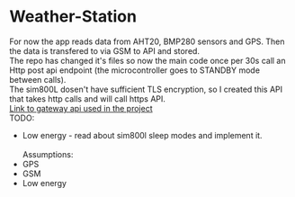 ﻿# Weather-Station
For now the app reads data from AHT20, BMP280 sensors and GPS. Then the data is transfered to via GSM to API and stored. <br>
The repo has changed it's files so now the main code once per 30s call an Http post api endpoint (the microcontroller goes to STANDBY mode between calls). <br>
The sim800L dosen't have sufficient TLS encryption, so I created this API that takes http calls and will call https API.<br>
[Link to gateway api used in the project](https://github.com/kacperugorny1/GatewayApi)<br>
TODO:
- Low energy - read about sim800l sleep modes and implement it.
<br><br>
Assumptions:
- GPS
- GSM
- Low energy
